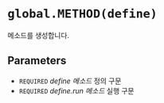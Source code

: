 # `global.METHOD(define)`
메소드를 생성합니다.

## Parameters
* `REQUIRED` *define		메소드* 정의 구문
* `REQUIRED` *define.run	메소드* 실행 구문
